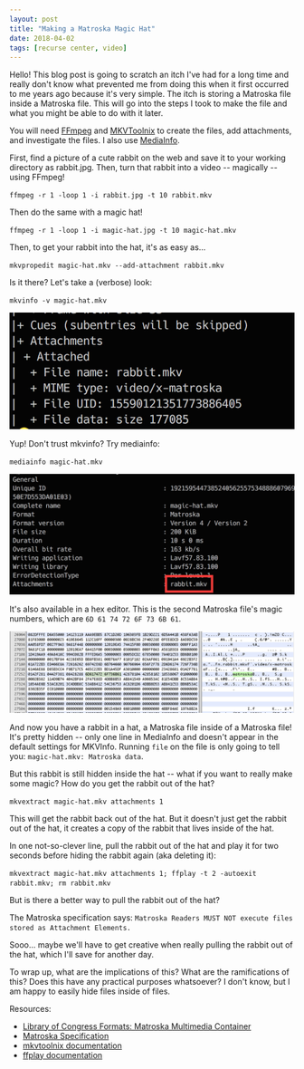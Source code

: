```yaml
---
layout: post
title: "Making a Matroska Magic Hat"
date: 2018-04-02
tags: [recurse center, video]
---
```


Hello! This blog post is going to scratch an itch I've had for a long time and really don't know what prevented me from doing this when it first occurred to me years ago because it's very simple. The itch is storing a Matroska file inside a Matroska file. This will go into the steps I took to make the file and what you might be able to do with it later.

You will need [FFmpeg](http://ffmpeg.org/) and [MKVToolnix](https://mkvtoolnix.download/) to create the files, add attachments, and investigate the files. I also use [MediaInfo](https://mediaarea.net/en/MediaInfo).

First, find a picture of a cute rabbit on the web and save it to your working directory as rabbit.jpg. Then, turn that rabbit into a video -- magically -- using FFmpeg! 

`ffmpeg -r 1 -loop 1 -i rabbit.jpg -t 10 rabbit.mkv`

Then do the same with a magic hat!

`ffmpeg -r 1 -loop 1 -i magic-hat.jpg -t 10 magic-hat.mkv`

Then, to get your rabbit into the hat, it's as easy as...

`mkvpropedit magic-hat.mkv --add-attachment rabbit.mkv`

Is it there? Let's take a (verbose) look: 

`mkvinfo -v magic-hat.mkv`

![magic hat](/images/magic-hat.jpg) 

Yup! Don't trust mkvinfo? Try mediainfo:

`mediainfo magic-hat.mkv` 

![magic hat](/images/magic-hat2.jpg) 

It's also available in a hex editor. This is the second Matroska file's magic numbers, which are `6D 61 74 72 6F 73 6B 61`.

![magic hat](/images/magic-hat3.jpg) 

And now you have a rabbit in a hat, a Matroska file inside of a Matroska file! It's pretty hidden -- only one line in MediaInfo and doesn't appear in the default settings for MKVInfo. Running `file` on the file is only going to tell you: `magic-hat.mkv: Matroska data`. 

But this rabbit is still hidden inside the hat -- what if you want to really make some magic? How do you get the rabbit out of the hat?

`mkvextract magic-hat.mkv attachments 1` 

This will get the rabbit back out of the hat. But it doesn't just get the rabbit out of the hat, it creates a copy of the rabbit that lives inside of the hat.

In one not-so-clever line, pull the rabbit out of the hat and play it for two seconds before hiding the rabbit again (aka deleting it):

`mkvextract magic-hat.mkv attachments 1; ffplay -t 2 -autoexit rabbit.mkv; rm rabbit.mkv`

But is there a better way to pull the rabbit out of the hat? 

The Matroska specification says:
`Matroska Readers MUST NOT execute files stored as Attachment Elements.` 

Sooo... maybe we'll have to get creative when really pulling the rabbit out of the hat, which I'll save for another day.

To wrap up, what are the implications of this? What are the ramifications of this? Does this have any practical purposes whatsoever? I don't know, but I am happy to easily hide files inside of files.

Resources:
- [Library of Congress Formats: Matroska Multimedia Container](https://www.loc.gov/preservation/digital/formats/fdd/fdd000342.shtml?loclr=blogsig)
- [Matroska Specification](https://github.com/Matroska-Org/matroska-specification/blob/master/attachments.md)
- [mkvtoolnix documentation](https://mkvtoolnix.download/docs.html)
- [ffplay documentation](https://ffmpeg.org/ffplay.html)


